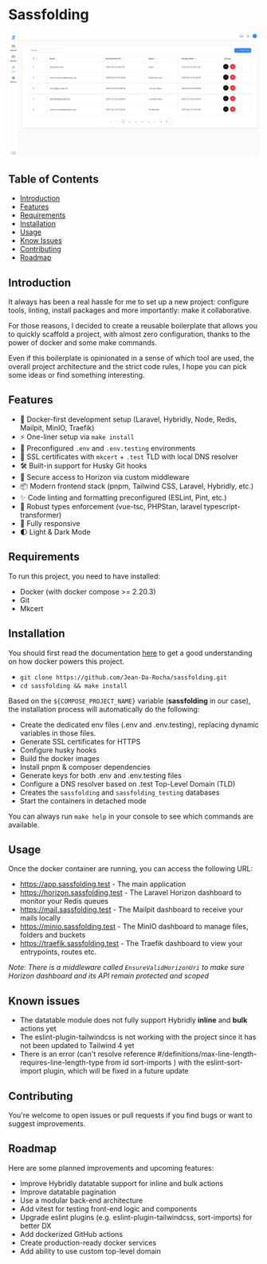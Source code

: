 # Sassfolding

![Sassfolding App](art/sassfolding.png)

## Table of Contents
- [Introduction](#introduction)
- [Features](#features)
- [Requirements](#requirements)
- [Installation](#installation)
- [Usage](#usage)
- [Know Issues](#known-issues)
- [Contributing](#contributing)
- [Roadmap](#roadmap)

## Introduction

It always has been a real hassle for me to set up a new project: configure tools, linting, install packages and more
importantly: make it collaborative.

For those reasons, I decided to create a reusable boilerplate that allows you to quickly scaffold a project, with
almost zero configuration, thanks to the power of docker and some make commands.

Even if this boilerplate is opinionated in a sense of which tool are used, the overall project architecture and the
strict code rules, I hope you can pick some ideas or find something interesting.

## Features

- 🐳 Docker-first development setup (Laravel, Hybridly, Node, Redis, Mailpit, MinIO, Traefik)
- ⚡ One-liner setup via `make install`
- 🧪 Preconfigured `.env` and `.env.testing` environments
- 🔏 SSL certificates with `mkcert` + `.test` TLD with local DNS resolver
- 🛠️ Built-in support for Husky Git hooks
- 🔐 Secure access to Horizon via custom middleware
- 📦 Modern frontend stack (pnpm, Tailwind CSS, Laravel, Hybridly, etc.)
- ✨ Code linting and formatting preconfigured (ESLint, Pint, etc.)
- 🔎 Robust types enforcement (vue-tsc, PHPStan, laravel typescript-transformer)
- 📱 Fully responsive
- 🌓 Light & Dark Mode

## Requirements

To run this project, you need to have installed:

- Docker (with docker compose >= 2.20.3)
- Git
- Mkcert

## Installation

You should first read the documentation [here](docker/README.md) to get a good understanding on how docker powers this
project.

- ```git clone https://github.com/Jean-Da-Rocha/sassfolding.git```
- ```cd sassfolding && make install```

Based on the `${COMPOSE_PROJECT_NAME}` variable (**sassfolding** in our case), the installation process will
automatically do the following:

- Create the dedicated env files (.env and .env.testing), replacing dynamic variables in those files.
- Generate SSL certificates for HTTPS
- Configure husky hooks
- Build the docker images
- Install pnpm & composer dependencies
- Generate keys for both .env and .env.testing files
- Configure a DNS resolver based on .test Top-Level Domain (TLD)
- Creates the `sassfolding` and `sassfolding_testing` databases
- Start the containers in detached mode

You can always run ```make help``` in your console to see which commands are available.

## Usage

Once the docker container are running, you can access the following URL:

- https://app.sassfolding.test - The main application
- https://horizon.sassfolding.test - The Laravel Horizon dashboard to monitor your Redis queues
- https://mail.sassfolding.test - The Mailpit dashboard to receive your mails locally
- https://minio.sassfolding.test - The MinIO dashboard to manage files, folders and buckets
- https://traefik.sassfolding.test - The Traefik dashboard to view your entrypoints, routes etc.

*Note: There is a middleware called `EnsureValidHorizonUri` to make sure Horizon dashboard and its API
remain protected and scoped*

## Known issues

- The datatable module does not fully support Hybridly **inline** and **bulk** actions yet
- The eslint-plugin-tailwindcss is not working with the project since it has not been updated to Tailwind 4 yet
- There is an error (can't resolve reference #/definitions/max-line-length-requires-line-length-type from id sort-imports
) with the eslint-sort-import plugin, which will be fixed in a future update

## Contributing

You're welcome to open issues or pull requests if you find bugs or want to suggest improvements.

## Roadmap

Here are some planned improvements and upcoming features:

- Improve Hybridly datatable support for inline and bulk actions
- Improve datatable pagination
- Use a modular back-end architecture
- Add vitest for testing front-end logic and components
- Upgrade eslint plugins (e.g. eslint-plugin-tailwindcss, sort-imports) for better DX
- Add dockerized GitHub actions
- Create production-ready docker services
- Add ability to use custom top-level domain
